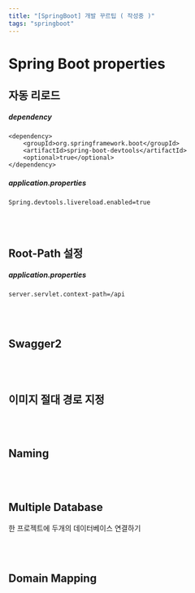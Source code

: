 ```yaml
---
title: "[SpringBoot] 개발 꾸르팁 ( 작성중 )"
tags: "springboot"
---
```




# Spring Boot properties



## 자동 리로드

##### dependency

```
<dependency>
    <groupId>org.springframework.boot</groupId>
    <artifactId>spring-boot-devtools</artifactId>
    <optional>true</optional>
</dependency>
```

##### application.properties

```
Spring.devtools.livereload.enabled=true
```

<br>

<br>

## Root-Path 설정

##### application.properties

```
server.servlet.context-path=/api
```

<br><br>

## Swagger2



<br>

<br>

## 이미지 절대 경로 지정

<br>

<br>

## Naming



<br><br>

## Multiple Database

한 프로젝트에 두개의 데이터베이스 연결하기

<br>

<br>

## Domain Mapping







